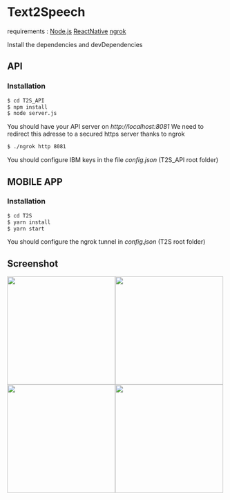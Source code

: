 # Text2Speech

requirements : 
[Node.js](https://nodejs.org/) 
[ReactNative](https://reactnative.dev/) 
[ngrok](https://ngrok.com/)

Install the dependencies and devDependencies

## API
### Installation



```sh
$ cd T2S_API
$ npm install
$ node server.js
```

You should have your API server on *http://localhost:8081*
We need to redirect this adresse to a secured https server thanks to ngrok

```sh
$ ./ngrok http 8081
```

You should configure IBM keys in the file *config.json* (T2S_API root folder)

## MOBILE APP
### Installation

```sh
$ cd T2S
$ yarn install
$ yarn start
```

You should configure the ngrok tunnel in *config.json* (T2S root folder)

## Screenshot

<img src="https://i.ibb.co/wK5PNnd/Screenshot-2020-08-03-at-05-09-38.png" width="250"><img src="https://i.ibb.co/1RChZ7Z/Screenshot-2020-08-03-at-05-12-35.png" width="250"><img src="https://i.ibb.co/dK6XnwN/Screenshot-2020-08-03-at-05-12-29.png" width="250"><img src="https://i.ibb.co/Rc2HXnZ/Screenshot-2020-08-03-at-05-12-20.png" width="250">




